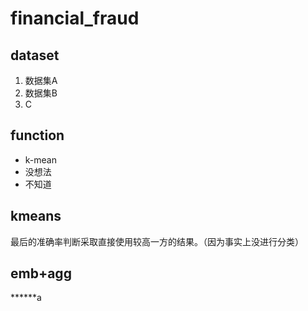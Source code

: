 # financial_fraud
## dataset
1. 数据集A
2. 数据集B
3. C
## function
* k-mean
* 没想法
* 不知道
## kmeans
最后的准确率判断采取直接使用较高一方的结果。（因为事实上没进行分类）

## emb+agg
******a